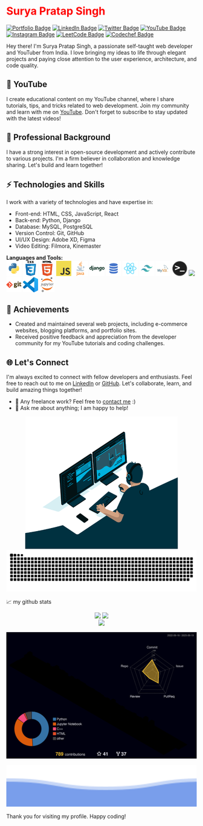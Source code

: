 # <h1 style="color: red;">Surya Pratap Singh</h1>

[![Portfolio Badge](https://img.shields.io/badge/-Portfolio-teal?style=for-the-badge&logo=font-awesome&logoColor=white&link=https://yourportfolio.com/)](https://suryapratapsingh.netlify.app/#home)
[![LinkedIn Badge](https://img.shields.io/badge/-LinkedIn-blue?style=for-the-badge&logo=linkedin&logoColor=white&link=https://www.linkedin.com/in/surya-pratap-singh-288bb4132/)](https://www.linkedin.com/in/surya-pratap-singh-288bb4132/)
[![Twitter Badge](https://img.shields.io/badge/-Twitter-sky?style=for-the-badge&logo=twitter&logoColor=white&link=https://twitter.com/suryapratp788)](https://twitter.com/suryapratp788)
[![YouTube Badge](https://img.shields.io/badge/-YouTube-red?style=for-the-badge&logo=youtube&logoColor=white&link=https://www.youtube.com/c/DreamPoint)](https://www.youtube.com/c/DreamPoint)
[![Instagram Badge](https://img.shields.io/badge/-Instagram-orange?style=for-the-badge&logo=instagram&logoColor=white&link=https://www.instagram.com/suryapratap6473/)](https://www.instagram.com/suryapratap6473/)
[![LeetCode Badge](https://img.shields.io/badge/-LeetCode-yellow?style=for-the-badge&logo=leetcode&logoColor=white&link=https://leetcode.com/suryapratap2542/)](https://leetcode.com/suryapratap2542/)
[![Codechef Badge](https://img.shields.io/badge/-Codechef-lightgrey?style=for-the-badge&logo=codechef&logoColor=white&link=https://www.codechef.com/surya_pratap04/)](https://www.codechef.com/users/surya_pratap04)






Hey there! I'm Surya Pratap Singh, a passionate self-taught web developer and YouTuber from India. I love bringing my ideas to life through elegant projects and paying close attention to the user experience, architecture, and code quality.

## 🎥 YouTube

I create educational content on my YouTube channel, where I share tutorials, tips, and tricks related to web development. Join my community and learn with me on [YouTube](https://www.youtube.com/c/DreamPoint). Don't forget to subscribe to stay updated with the latest videos!

## 💼 Professional Background

I have a strong interest in open-source development and actively contribute to various projects. I'm a firm believer in collaboration and knowledge sharing. Let's build and learn together!

## ⚡ Technologies and Skills

I work with a variety of technologies and have expertise in:

- Front-end: HTML, CSS, JavaScript, React
- Back-end: Python, Django
- Database: MySQL, PostgreSQL
- Version Control: Git, GitHub
- UI/UX Design: Adobe XD, Figma
- Video Editing: Filmora, Kinemaster

**Languages and Tools:**   
<code><img height="40" src="https://raw.githubusercontent.com/github/explore/80688e429a7d4ef2fca1e82350fe8e3517d3494d/topics/python/python.png"></code>
<code><img height="40" src="https://raw.githubusercontent.com/github/explore/80688e429a7d4ef2fca1e82350fe8e3517d3494d/topics/css/css.png"></code>
<code><img height="40" src="https://raw.githubusercontent.com/github/explore/80688e429a7d4ef2fca1e82350fe8e3517d3494d/topics/html/html.png"></code>
<code><img height="40" src="https://raw.githubusercontent.com/github/explore/80688e429a7d4ef2fca1e82350fe8e3517d3494d/topics/javascript/javascript.png"></code>
<code><img height="40" src="https://raw.githubusercontent.com/github/explore/80688e429a7d4ef2fca1e82350fe8e3517d3494d/topics/java/java.png"></code>
<code><img height="40" src="https://raw.githubusercontent.com/github/explore/80688e429a7d4ef2fca1e82350fe8e3517d3494d/topics/django/django.png"></code>
<code><img height="40" src="https://raw.githubusercontent.com/github/explore/80688e429a7d4ef2fca1e82350fe8e3517d3494d/topics/sql/sql.png"></code>
<code><img height="40" src="https://raw.githubusercontent.com/github/explore/80688e429a7d4ef2fca1e82350fe8e3517d3494d/topics/react/react.png"></code>
<code><img height="40" src="https://raw.githubusercontent.com/github/explore/80688e429a7d4ef2fca1e82350fe8e3517d3494d/topics/tailwind/tailwind.png"></code>
<code><img height="40" src="https://raw.githubusercontent.com/github/explore/80688e429a7d4ef2fca1e82350fe8e3517d3494d/topics/mysql/mysql.png"></code>
<code><img height="40" src="https://raw.githubusercontent.com/github/explore/80688e429a7d4ef2fca1e82350fe8e3517d3494d/topics/terminal/terminal.png"></code>
<code><img height="40" src="https://github.com/SuryaPratap2542/SuryaPratap2542/assets/89827931/61016ad0-4989-46ad-9b51-e61fce883a4f"></code>
<code><img height="40" src="https://raw.githubusercontent.com/github/explore/80688e429a7d4ef2fca1e82350fe8e3517d3494d/topics/git/git.png"></code>
<code><img height="40" src="https://raw.githubusercontent.com/github/explore/78df643247d429f6cc873026c0622819ad797942/topics/visual-studio-code/visual-studio-code.png"></code>
<code><img height="40" src="https://raw.githubusercontent.com/github/explore/80688e429a7d4ef2fca1e82350fe8e3517d3494d/topics/jupyter-notebook/jupyter-notebook.png"></code>

## 🌟 Achievements

- Created and maintained several web projects, including e-commerce websites, blogging platforms, and portfolio sites.
- Received positive feedback and appreciation from the developer community for my YouTube tutorials and coding challenges.

## 🌐 Let's Connect

I'm always excited to connect with fellow developers and enthusiasts. Feel free to reach out to me on [LinkedIn](https://www.linkedin.com/in/surya-pratap-singh-288bb4132/) or [GitHub](https://github.com/surya-dream-point). Let's collaborate, learn, and build amazing things together!

- 💼 Any freelance work? Feel free to [contact me](mailto:suryapratap2542@gmail.com) :) 
- 💬 Ask me about anything; I am happy to help! 

<div align="center">
  <img alt="GIF" src="https://github.com/warriorwizard/warriorwizard/blob/main/code.gif?raw=true" width="80%" height="350" />
</div>


<picture>
  <source
    media="(prefers-color-scheme: dark)"
    srcset="https://raw.githubusercontent.com/platane/snk/output/github-contribution-grid-snake-dark.svg"
  />
  <source
    media="(prefers-color-scheme: dark)"
    srcset="https://raw.githubusercontent.com/platane/snk/output/github-contribution-grid-snake.svg"
  />
  <img
    alt="github contribution grid snake animation"
    src="https://raw.githubusercontent.com/platane/snk/output/github-contribution-grid-snake.svg"
  />
</picture>

📈 my github stats  

<p align="center">
<img width="45%" src="https://github-readme-stats.vercel.app/api?username=SuryaPratap2542&show_icons=true&theme=gotham" />
<img width="48%" src="https://github-readme-streak-stats.herokuapp.com/?username=SuryaPratap2542&theme=gotham" />
	<br/>
<img width="25.8%" src="https://github-readme-stats.vercel.app/api/top-langs/?username=SuryaPratap2542&theme=gotham&hide=jupyter%20notebook" />
</p>

![](./profile-night-rainbow.svg)

<img height="100%" width="100%" alt="Bottom"  src="https://github.com/warriorwizard/warriorwizard/blob/main/bottom_header.svg"/>

Thank you for visiting my profile. Happy coding!

